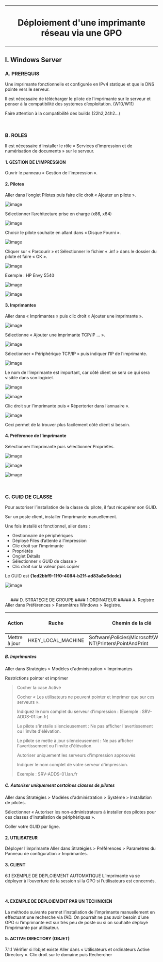 --------------------------------------------------------------------------------------------------------------------------------------------
# <p align='center'> Déploiement d'une imprimante réseau via une GPO </p>
--------------------------------------------------------------------------------------------------------------------------------------------
## I. Windows Server
### A. PREREQUIS
Une imprimante fonctionnelle et configurée en IPv4 statique et que le DNS pointe vers le serveur.

Il est nécessaire de télécharger le pilote de l’imprimante sur le serveur et penser à la compatibilité des systèmes d’exploitation. (W10/W11)

Faire attention à la compatibilité des builds (22h2,24h2…)

<br />

### B. ROLES
Il est nécessaire d’installer le rôle « Services d'impression et de numérisation de documents » sur le serveur.

#### 1. GESTION DE L’IMPRESSION
Ouvrir le panneau « Gestion de l’impression ».
#### 2. Pilotes
Aller dans l’onglet Pilotes puis faire clic droit « Ajouter un pilote ».

![image](https://github.com/user-attachments/assets/fbff3b60-08f0-4676-8361-1cea32cad361)

Sélectionner l’architecture prise en charge (x86, x64)

![image](https://github.com/user-attachments/assets/95184903-9a4e-43de-bd26-9d0bd0e4954d)

Choisir le pilote souhaite en allant dans « Disque Fourni ».

![image](https://github.com/user-attachments/assets/a9780edc-e98a-435e-8698-22bf1644c989)


Cliquer sur « Parcourir » et Sélectionner le fichier « .inf » dans le dossier du pilote et faire « OK ».

![image](https://github.com/user-attachments/assets/30f3bc60-4228-4fb1-bdaf-0098c0833122)

Exemple : HP Envy 5540

![image](https://github.com/user-attachments/assets/ff38b10e-e848-42c8-8e34-638f8c5fe606)

![image](https://github.com/user-attachments/assets/2a255f1e-a7d7-41c2-bd90-a8c86dc22ea7)


#### 3. Imprimantes
Aller dans « Imprimantes » puis clic droit « Ajouter une imprimante ».

![image](https://github.com/user-attachments/assets/f6754108-6409-49af-a1af-98ef13adae44)

Sélectionne « Ajouter une imprimante TCP/IP … ».

![image](https://github.com/user-attachments/assets/e043ec86-d037-4da7-ac47-ed1a01931715)

Sélectionner « Périphérique TCP/IP » puis indiquer l’IP de l’imprimante.

![image](https://github.com/user-attachments/assets/6fd03581-6b50-4368-a1bc-ea0ad071cae7)

Le nom de l’imprimante est important, car côté client se sera ce qui sera visible dans son logiciel.

![image](https://github.com/user-attachments/assets/4d15014e-6d9a-4488-9cb0-29a1396526d1)

![image](https://github.com/user-attachments/assets/880a7448-9893-408b-b1b9-64e0b98e7456)


Clic droit sur l’imprimante puis « Répertorier dans l’annuaire ». 

![image](https://github.com/user-attachments/assets/8ed345ed-ce89-4704-8bdf-0183d8d5a29b)

Ceci permet de la trouver plus facilement côté client si besoin.
 
#### 4. Préférence de l’imprimante
Sélectionner l’imprimante puis sélectionner Propriétés.

![image](https://github.com/user-attachments/assets/1d0024bd-c7d9-42ea-94a1-e362c5042154)

![image](https://github.com/user-attachments/assets/5d908dd7-4c8b-4b52-89a1-ce1abd8d6e6a)

![image](https://github.com/user-attachments/assets/bdd53aa8-b449-4144-b551-1e134c5c7de9)

<br />

### C. GUID DE CLASSE
Pour autoriser l’installation de la classe du pilote, il faut récupérer son GUID.

Sur un poste client, installer l’imprimante manuellement.

Une fois installé et fonctionnel, aller dans :
- Gestionnaire de périphériques
- Déployé Files d’attente à l’impression
- Clic droit sur l’imprimante
- Propriétés
- Onglet Détails
- Sélectionner « GUID de classe »
- Clic droit sur la valeur puis copier

Le GUID est **{1ed2bbf9-11f0-4084-b21f-ad83a8e6dcdc}**

![image](https://github.com/user-attachments/assets/668d31bd-2f92-4df5-9a2c-e5feb6d4a135)


<br />
 
### D. STRATEGIE DE GROUPE
#### 1.ORDINATEUR
##### A. Registre
Aller dans Préférences > Paramètres Windows > Registre. 

| Action	       | Ruche             	| Chemin de la clé                                             | Nom de la valeur                           | Type de valeur | Données de la valeur | Base        |
| ------------- | ------------------ | ------------------------------------------------------------ | ------------------------------------------ | -------------- | -------------------- | ----------- | 
| Mettre à jour | HKEY_LOCAL_MACHINE | Software\Policies\Microsoft\Windows NT\Printers\PointAndPrint| RestrictDriverInstallationToAdministrators |	REG_DWORD      | 00000000             | Hexadécimal |
	
##### B. Imprimantes
Aller dans Stratégies > Modèles d'administration > Imprimantes

Restrictions pointer et imprimer
> Cocher la case Activé
> 
> Cocher « Les utilisateurs ne peuvent pointer et imprimer que sur ces serveurs ».
> 
> Indiquez le nom complet du serveur d'impression : (Exemple : SRV-ADDS-01.lan.fr)
> 
> Le pilote s'installe silencieusement : Ne pas afficher l'avertissement ou l'invite d'élévation.
> 
> Le pilote se mette à jour silencieusement : Ne pas afficher l'avertissement ou l'invite d'élévation.
> 
> Autoriser uniquement les serveurs d'impression approuvés
> 
> Indiquer le nom complet de votre serveur d'impression.
> 
> Exemple : SRV-ADDS-01.lan.fr

##### C. Autoriser uniquement certaines classes de pilotes
Aller dans Stratégies > Modèles d'administration > Système > Installation de pilotes.

Sélectionner « Autoriser les non-administrateurs à installer des pilotes pour ces classes d'installation de périphériques ».

Coller votre GUID par ligne.
 

#### 2. UTILISATEUR
Déployer l'imprimante
Aller dans Stratégies > Préférences > Paramètres du Panneau de configuration > Imprimantes.


#### 3.	CLIENT
6.1	EXEMPLE DE DEPLOIEMENT AUTOMATIQUE
L’imprimante va se déployer à l’ouverture de la session si la GPO si l’utilisateurs est concernés.
 
 
#### 4. EXEMPLE DE DEPLOIEMENT PAR UN TECHNICIEN
La méthode suivante permet l’installation de l’imprimante manuellement en effectuant une recherche via l’AD.
On pourrait ne pas avoir besoin d’une GPO si l’imprimante est sur très peu de poste ou si on souhaite déployé l’imprimante par utilisateur.
 
#### 5. ACTIVE DIRECTORY (OBJET)
7.1.1	Vérifier si l’objet existe
Aller dans « Utilisateurs et ordinateurs Active Directory ».
Clic droit sur le domaine puis Rechercher
 
 



